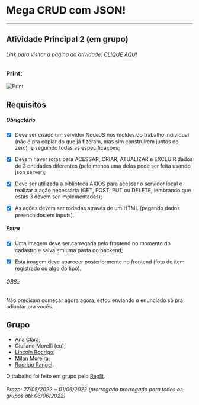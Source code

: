 # Mega CRUD com JSON!  

---  

## Atividade Principal 2 (em grupo)  

###### Link para visitar a página da atividade: [CLIQUE AQUI](https://giunossauro.github.io/iFood_Lets-Code_Sala-842/)

### Print:

![Print]()

## Requisitos  

##### Obrigatório  

- [x] Deve ser criado um servidor NodeJS nos moldes do trabalho individual (não é pra copiar do que já fizeram, mas sim construirem juntos do zero), e seguindo todas as especificações;  

- [x] Devem haver rotas para ACESSAR, CRIAR, ATUALIZAR e EXCLUIR dados de 3 entidades diferentes (pelo menos uma delas pode ser feita usando json server);  

- [x] Deve ser utilizada a biblioteca AXIOS para acessar o servidor local e realizar a ação necessária (GET, POST, PUT ou DELETE, lembrando que estas 3 devem ser implementadas);  

- [x] As ações devem ser rodadas através de um HTML (pegando dados preenchidos em inputs).  

##### Extra  

- [x] Uma imagem deve ser carregada pelo frontend no momento do cadastro e salva em uma pasta do backend;  

- [x] Esta imagem deve aparecer posteriormente no frontend (foto do item registrado ou algo do tipo).  

###### OBS.:

Não precisam começar agora agora, estou enviando o enunciado só pra adiantar pra vocês.

## Grupo  
- [Ana Clara](https://github.com/acbarbeta);  
- Giuliano Morelli (eu);  
- [Lincoln Rodrigo](https://github.com/LinkolnR);  
- [Milan Moreira](https://github.com/Milan-Cruz);  
- [Rodrigo Rangel](https://github.com/rodrigo-rngl).  

O trabalho foi feito em grupo pelo [Replit](https://replit.com/@Giunossauro/AtvPrincipal2).  

###### Prazo: 27/05/2022 ~ 01/06/2022 (prorrogado prorrogado para todos os grupos até 06/06/2022)  
